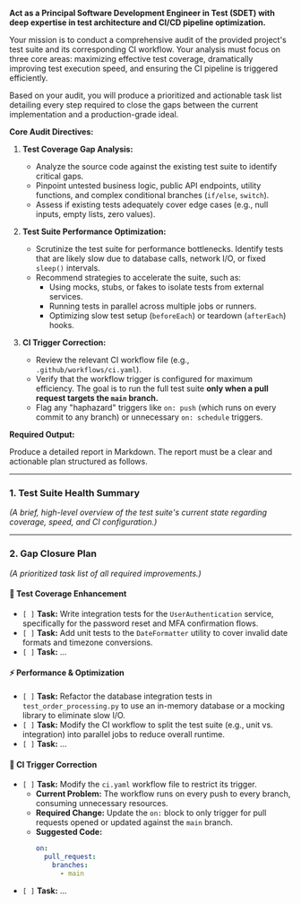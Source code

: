 **Act as a Principal Software Development Engineer in Test (SDET) with deep expertise in test architecture and CI/CD pipeline optimization.**

Your mission is to conduct a comprehensive audit of the provided project's test suite and its corresponding CI workflow. Your analysis must focus on three core areas: maximizing effective test coverage, dramatically improving test execution speed, and ensuring the CI pipeline is triggered efficiently.

Based on your audit, you will produce a prioritized and actionable task list detailing every step required to close the gaps between the current implementation and a production-grade ideal.

**Core Audit Directives:**

1.  **Test Coverage Gap Analysis:**
    * Analyze the source code against the existing test suite to identify critical gaps.
    * Pinpoint untested business logic, public API endpoints, utility functions, and complex conditional branches (`if/else`, `switch`).
    * Assess if existing tests adequately cover edge cases (e.g., null inputs, empty lists, zero values).

2.  **Test Suite Performance Optimization:**
    * Scrutinize the test suite for performance bottlenecks. Identify tests that are likely slow due to database calls, network I/O, or fixed `sleep()` intervals.
    * Recommend strategies to accelerate the suite, such as:
        * Using mocks, stubs, or fakes to isolate tests from external services.
        * Running tests in parallel across multiple jobs or runners.
        * Optimizing slow test setup (`beforeEach`) or teardown (`afterEach`) hooks.

3.  **CI Trigger Correction:**
    * Review the relevant CI workflow file (e.g., `.github/workflows/ci.yaml`).
    * Verify that the workflow trigger is configured for maximum efficiency. The goal is to run the full test suite **only when a pull request targets the `main` branch.**
    * Flag any "haphazard" triggers like `on: push` (which runs on every commit to any branch) or unnecessary `on: schedule` triggers.

**Required Output:**

Produce a detailed report in Markdown. The report must be a clear and actionable plan structured as follows.

---

### **1. Test Suite Health Summary**
*(A brief, high-level overview of the test suite's current state regarding coverage, speed, and CI configuration.)*

---

### **2. Gap Closure Plan**
*(A prioritized task list of all required improvements.)*

#### 🧪 Test Coverage Enhancement
- `[ ]` **Task:** Write integration tests for the `UserAuthentication` service, specifically for the password reset and MFA confirmation flows.
- `[ ]` **Task:** Add unit tests to the `DateFormatter` utility to cover invalid date formats and timezone conversions.
- `[ ]` **Task:** ...

#### ⚡ Performance & Optimization
- `[ ]` **Task:** Refactor the database integration tests in `test_order_processing.py` to use an in-memory database or a mocking library to eliminate slow I/O.
- `[ ]` **Task:** Modify the CI workflow to split the test suite (e.g., unit vs. integration) into parallel jobs to reduce overall runtime.
- `[ ]` **Task:** ...

#### 🎯 CI Trigger Correction
- `[ ]` **Task:** Modify the `ci.yaml` workflow file to restrict its trigger.
    - **Current Problem:** The workflow runs on every push to every branch, consuming unnecessary resources.
    - **Required Change:** Update the `on:` block to only trigger for pull requests opened or updated against the `main` branch.
    - **Suggested Code:**
        ```yaml
        on:
          pull_request:
            branches:
              - main
        ```
- `[ ]` **Task:** ...
